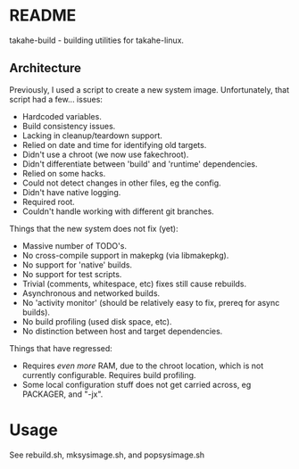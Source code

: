 # README #

takahe-build - building utilities for takahe-linux.

## Architecture ##

Previously, I used a script to create a new system image.
Unfortunately, that script had a few... issues:

- Hardcoded variables.
- Build consistency issues.
- Lacking in cleanup/teardown support.
- Relied on date and time for identifying old targets.
- Didn't use a chroot (we now use fakechroot).
- Didn't differentiate between 'build' and 'runtime' dependencies.
- Relied on some hacks.
- Could not detect changes in other files, eg the config.
- Didn't have native logging.
- Required root.
- Couldn't handle working with different git branches.

Things that the new system does not fix (yet):

- Massive number of TODO's.
- No cross-compile support in makepkg (via libmakepkg).
- No support for 'native' builds.
- No support for test scripts.
- Trivial (comments, whitespace, etc) fixes still cause rebuilds.
- Asynchronous and networked builds.
- No 'activity monitor' (should be relatively easy to fix, prereq for async
  builds).
- No build profiling (used disk space, etc).
- No distinction between host and target dependencies.

Things that have regressed:

- Requires *even more* RAM, due to the chroot location, which is not currently
  configurable. Requires build profiling.
- Some local configuration stuff does not get carried across, eg PACKAGER, and
  "-jx".


# Usage #

See rebuild.sh, mksysimage.sh, and popsysimage.sh


